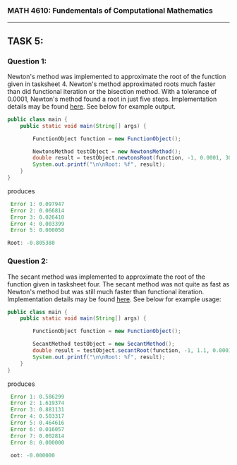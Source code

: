 ### MATH 4610: Fundementals of Computational Mathematics 
***

## TASK 5:

### Question 1:

Newton's method was implemented to approximate the root of the function given in tasksheet 4. Newton's method 
approximated roots much faster than did functional iteration or the bisection method. With a tolerance of 0.0001,
Newton's method found a root in just five steps. Implementation details may be found [here](https://github.com/HyrumHansen/math4610/blob/main/code/task5/NewtonsMethod.md). See below for example output.

```java
public class main {
    public static void main(String[] args) {

        FunctionObject function = new FunctionObject();

        NewtonsMethod testObject = new NewtonsMethod();
        double result = testObject.newtonsRoot(function, -1, 0.0001, 30);
        System.out.printf("\n\nRoot: %f", result);
    }
}
```

produces

```java
 Error 1: 0.097947
 Error 2: 0.066814
 Error 3: 0.026410
 Error 4: 0.003399
 Error 5: 0.000050

Root: -0.805380
```

### Question 2:

The secant method was implemented to approximate the root of the function given in tasksheet four. The secant method was not quite as fast as Newton's
method but was still much faster than functional iteration. Implementation details may be found [here](https://github.com/HyrumHansen/math4610/blob/main/code/task5/SecantMethod.md). See below for example usage:

```java
public class main {
    public static void main(String[] args) {

        FunctionObject function = new FunctionObject();

        SecantMethod testObject = new SecantMethod();
        double result = testObject.secantRoot(function, -1, 1.1, 0.0001, 30);
        System.out.printf("\n\nRoot: %f", result);
    }
}
```

produces

```java
 Error 1: 0.586299
 Error 2: 1.619374
 Error 3: 0.881131
 Error 4: 0.503317
 Error 5: 0.464616
 Error 6: 0.016057
 Error 7: 0.002814
 Error 8: 0.000000

 oot: -0.000000
```

